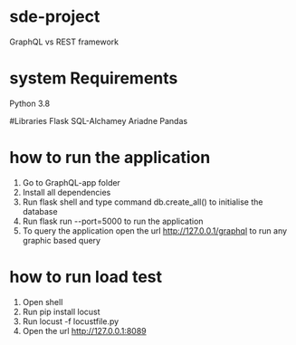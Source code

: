 # sde-project
GraphQL vs REST framework

# system Requirements 

Python 3.8

#Libraries
Flask
SQL-Alchamey
Ariadne
Pandas



# how to run the application

1. Go to GraphQL-app folder
2. Install all dependencies 
3. Run flask shell and type command db.create_all() to initialise the database
4. Run flask run --port=5000 to run the application
5. To query the application open the url http://127.0.0.1/graphql to run any graphic based query


# how to run load test
1. Open shell
3. Run pip install locust
4. Run locust -f locustfile.py
5. Open the url http://127.0.0.1:8089 
